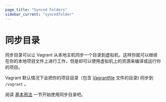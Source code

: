 ```yaml
---
page_title: "Synced Folders"
sidebar_current: "syncedfolder"
---
```


# 同步目录

同步目录可以让 Vagrant 从本地主机同步一个目录到虚拟机，这样你就可以继续在你的本地项目文件上进行工作，但是却可以使用虚拟机上的资源来编译或运行你的项目。

Vagrant 默认情况下会把你的项目目录（包含 [Vagrantfile](/v2/vagrantfile/index.html) 文件的目录) 同步到 `/vagrant` 。

阅读 [基本用法](/v2/synced-folders/basic_usage.html) 一节开始使用同步目录吧。
